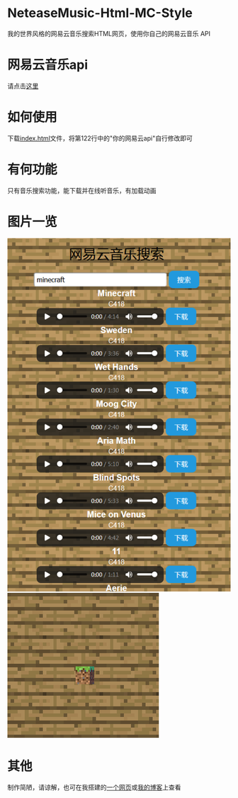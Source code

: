 # NeteaseMusic-Html-MC-Style
我的世界风格的网易云音乐搜索HTML网页，使用你自己的网易云音乐 API
# 网易云音乐api
请点击[这里](https://github.com/Binaryify/NeteaseCloudMusicApi)
# 如何使用
下载[index.html](https://github.com/SkyShadowHero/NeteaseMusic-Html-MC-Style/index.html)文件，将第122行中的"你的网易云api"自行修改即可
# 有何功能
只有音乐搜索功能，能下载并在线听音乐，有加载动画
# 图片一览
![搜索音乐](/img/图片.png "搜索音乐")
![加载动画](/img/grass.png "加载动画")
# 其他
制作简陋，请谅解，也可在我搭建的[一个网页](skyshadowhero.github.io/lab/3/)或[我的博客](skyshadowhero.github.io/music)上查看
